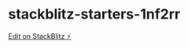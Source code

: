 # stackblitz-starters-1nf2rr

[Edit on StackBlitz ⚡️](https://stackblitz.com/edit/stackblitz-starters-1nf2rr)